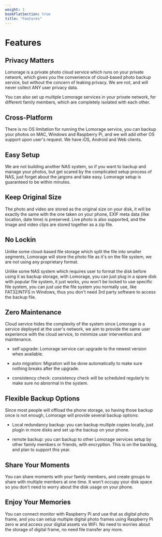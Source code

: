 ```yaml
---
weight: 1
bookFlatSection: true
title: "Features"
---
```


# Features

## Privacy Matters

Lomorage is a private photo cloud service which runs on your private network, which gives you the convenience of cloud-based photo backup service, but without the concern of leaking privacy. We are not, and will never collect ANY user privacy data.

You can also set up multiple Lomorage services in your private network, for different family members, which are completely isolated with each other.

<!--
You can also use either [DES]() to encrypt your photos, or use any [encrypted file system]() supported by the operating system.-->

## Cross-Platform

There is no OS limitation for running the Lomorage service, you can backup your photos on MAC, Windows and Raspberry Pi, and we will add other OS support upon user's request. We have iOS, Android and Web clients.

## Easy Setup

We are not building another NAS system, so if you want to backup and manage your photos, but get scared by the complicated setup process of NAS, just forget about the jargons and take easy. Lomorage setup is guaranteed to be within minutes.

## Keep Original Size

The photo and video are stored as the original size on your disk, it will be exactly the same with the one taken on your phone, EXIF meta data (like location, date time) is preserved. Live photo is also supported, and the image and video clips are stored together as a zip file.

## No Lockin

Unlike some cloud-based file storage which split the file into smaller segments, Lomorage will store the photo file as it's on the file system, we are not using any proprietary format.

Unlike some NAS system which requires user to format the disk before using it as backup storage, with Lomorage, you can just plug in a spare disk with popular file system, it just works, you won't be locked to use specific file system, you can just use the file system you normally use, like FAT32/NTFS in Windows, thus you don't need 3rd party software to access the backup file.

## Zero Maintenance

Cloud service hides the complexity of the system since Lomorage is a service deployed at the user's network, we aim to provide the same user experience with the cloud service, to minimize user intervention and maintenance.

  - self upgrade: Lomorage service can upgrade to the newest version when available.

  - auto migration: Migration will be done automatically to make sure nothing breaks after the upgrade.

  - consistency check: consistency check will be scheduled regularly to make sure no abnormal in the system.

<!--  - expandable storage: we provide several [options](https://www.lomorage.com/expand-stroage) to expand the storage which disk is out-of-space.-->

## Flexible Backup Options

Since most people will offload the phone storage, so having those backup once is not enough, Lomorage will provide several backup options:

  - Local redundancy backup: you can backup multiple copies locally, just plugin in more disks and set up the backup on your phone.

  - remote backup: you can backup to other Lomorage services setup by other family members or friends, with encryption. This is on the backlog, and plan to support this year.

<!--  - cloud backup: cloud backup on popular vendors is a good complimentary. This is on the backlog, and plan to support this year.-->

## Share Your Moments

You can share moments with your family members, and create groups to share with multiple members at one time. It won't occupy your disk space so you don't need to worry about the disk usage on your phone.

## Enjoy Your Memories

You can connect monitor with Raspberry Pi and use that as digital photo frame, and you can setup multiple digital photo frames using Raspberry Pi zero w and access your digital assets via WiFi. No need to worries about the storage of digital frame, no need file transfer any more.
